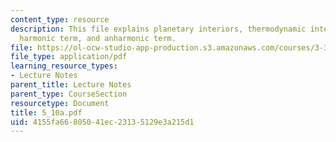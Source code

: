 ```yaml
---
content_type: resource
description: This file explains planetary interiors, thermodynamic integration (I),
  harmonic term, and anharmonic term.
file: https://ol-ocw-studio-app-production.s3.amazonaws.com/courses/3-320-atomistic-computer-modeling-of-materials-sma-5107-spring-2005/4155fa66805041ec23135129e3a215d1_5_10a.pdf
file_type: application/pdf
learning_resource_types:
- Lecture Notes
parent_title: Lecture Notes
parent_type: CourseSection
resourcetype: Document
title: 5_10a.pdf
uid: 4155fa66-8050-41ec-2313-5129e3a215d1
---
```

